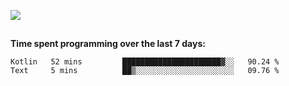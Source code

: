 [![](https://img.shields.io/badge/discord-jonatsp%234844-7289DA?logo=discord)](https://discord.com/users/239510668687048717)

##
**Time spent programming over the last 7 days:**
<!--START_SECTION:waka-->
```text
Kotlin   52 mins         ██████████████████████▓░░   90.24 % 
Text     5 mins          ██▒░░░░░░░░░░░░░░░░░░░░░░   09.76 % 
```
<!--END_SECTION:waka-->
##
